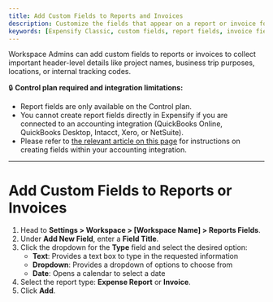 ```yaml
---
title: Add Custom Fields to Reports and Invoices
description: Customize the fields that appear on a report or invoice for greater control and detail.
keywords: [Expensify Classic, custom fields, report fields, invoice fields, header fields, workspace admin, Control plan, Expensify Classic]
---
```


Workspace Admins can add custom fields to reports or invoices to collect important header-level details like project names, business trip purposes, locations, or internal tracking codes.

🔒 **Control plan required and integration limitations:**
- Report fields are only available on the Control plan.
- You cannot create report fields directly in Expensify if you are connected to an accounting integration (QuickBooks Online, QuickBooks Desktop, Intacct, Xero, or NetSuite).
- Please refer to [the relevant article on this page](https://help.expensify.com/expensify-classic/hubs/connections/) for instructions on creating fields within your accounting integration. 

---

# Add Custom Fields to Reports or Invoices

1. Head to **Settings > Workspace > [Workspace Name] > Reports Fields**.
2. Under **Add New Field**, enter a **Field Title**.
3. Click the dropdown for the **Type** field and select the desired option:
   - **Text**: Provides a text box to type in the requested information
   - **Dropdown**: Provides a dropdown of options to choose from
   - **Date**: Opens a calendar to select a date
4. Select the report type: **Expense Report** or **Invoice**.
5. Click **Add**.

